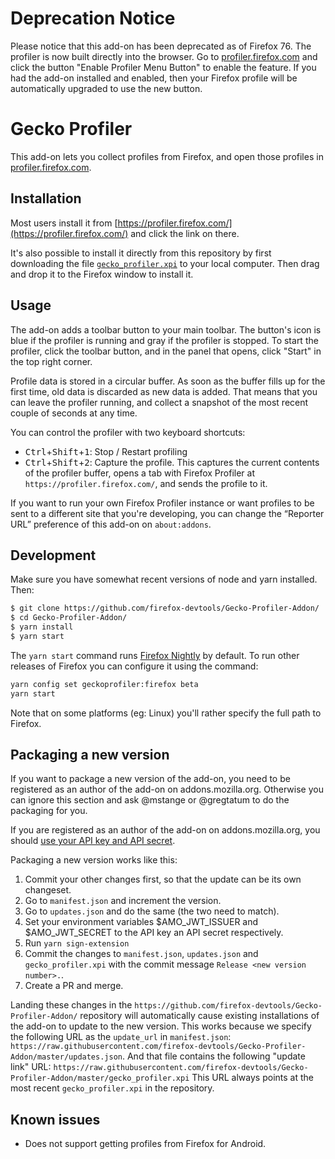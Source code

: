 # Deprecation Notice

Please notice that this add-on has been deprecated as of Firefox 76. The profiler is now built directly into the browser. Go to [profiler.firefox.com](https://profiler.firefox.com/) and click the button "Enable Profiler Menu Button" to enable the feature. If you had the add-on installed and enabled, then your Firefox profile will be automatically upgraded to use the new button.

# Gecko Profiler

This add-on lets you collect profiles from Firefox, and open those profiles in [profiler.firefox.com](https://profiler.firefox.com/).

## Installation

Most users install it from [https://profiler.firefox.com/](https://profiler.firefox.com/) and click the link on there.

It's also possible to install it directly from this repository by first downloading the file [`gecko_profiler.xpi`](./gecko_profiler.xpi?raw=true) to your local computer. Then drag and drop it to the Firefox window to install it.

## Usage

The add-on adds a toolbar button to your main toolbar.
The button's icon is blue if the profiler is running and gray if the profiler is stopped.
To start the profiler, click the toolbar button, and in the panel that opens, click "Start" in the top right corner.

Profile data is stored in a circular buffer. As soon as the buffer fills up for the first time, old data is discarded as new data is added.
That means that you can leave the profiler running, and collect a snapshot of the most recent couple of seconds at any time.

You can control the profiler with two keyboard shortcuts:

 - <kbd>Ctrl</kbd>+<kbd>Shift</kbd>+<kbd>1</kbd>: Stop / Restart profiling
 - <kbd>Ctrl</kbd>+<kbd>Shift</kbd>+<kbd>2</kbd>: Capture the profile. This captures the current contents of the profiler buffer, opens a tab with Firefox Profiler at `https://profiler.firefox.com/`, and sends the profile to it.

If you want to run your own Firefox Profiler instance or want profiles to be sent to a different site that you're developing, you can change the “Reporter URL” preference of this add-on on `about:addons`.

## Development

Make sure you have somewhat recent versions of node and yarn installed. Then:

```bash
$ git clone https://github.com/firefox-devtools/Gecko-Profiler-Addon/
$ cd Gecko-Profiler-Addon/
$ yarn install
$ yarn start
```

The `yarn start` command runs [Firefox Nightly](http://nightly.mozilla.org/) by default. To run other releases of Firefox you can configure it using the command:

```bash
yarn config set geckoprofiler:firefox beta
yarn start
```

Note that on some platforms (eg: Linux) you'll rather specify the full path to Firefox.

## Packaging a new version

If you want to package a new version of the add-on, you need to be registered as
an author of the add-on on addons.mozilla.org. Otherwise you can ignore this
section and ask @mstange or @gregtatum to do the packaging for you.

If you are registered as an author of the add-on on addons.mozilla.org, you
should [use your API key and API secret](https://addons.mozilla.org/en-US/developers/addon/api/key/).

Packaging a new version works like this:

 1. Commit your other changes first, so that the update can be its own changeset.
 2. Go to `manifest.json` and increment the version.
 3. Go to `updates.json` and do the same (the two need to match).
 4. Set your environment variables $AMO_JWT_ISSUER and $AMO_JWT_SECRET to the API key an API secret respectively.
 5. Run `yarn sign-extension`
 6. Commit the changes to `manifest.json`, `updates.json` and `gecko_profiler.xpi`
    with the commit message `Release <new version number>.`.
 7. Create a PR and merge.

Landing these changes in the `https://github.com/firefox-devtools/Gecko-Profiler-Addon/`
repository will automatically cause existing installations of the add-on to update
to the new version. This works because we specify the following URL as the
`update_url` in `manifest.json`:
`https://raw.githubusercontent.com/firefox-devtools/Gecko-Profiler-Addon/master/updates.json`. And that file contains the following "update link" URL:
`https://raw.githubusercontent.com/firefox-devtools/Gecko-Profiler-Addon/master/gecko_profiler.xpi`
This URL always points at the most recent `gecko_profiler.xpi` in the repository.

## Known issues

 - Does not support getting profiles from Firefox for Android.

